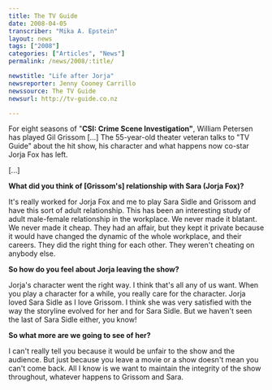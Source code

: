 ```yaml
---
title: The TV Guide
date: 2008-04-05
transcriber: "Mika A. Epstein"
layout: news
tags: ["2008"]
categories: ["Articles", "News"]
permalink: /news/2008/:title/

newstitle: "Life after Jorja"
newsreporter: Jenny Cooney Carrillo
newssource: The TV Guide
newsurl: http://tv-guide.co.nz

---
```


For eight seasons of "**CSI: Crime Scene Investigation"**, William Petersen has played Gil Grissom [...] The 55-year-old theater veteran talks to "TV Guide" about the hit show, his character and what happens now co-star Jorja Fox has left.

[...]

**What did you think of [Grissom's] relationship with Sara (Jorja Fox)?**

It's really worked for Jorja Fox and me to play Sara Sidle and Grissom and have this sort of adult relationship. This has been an interesting study of adult male-female relationship in the workplace. We never made it blatant. We never made it cheap. They had an affair, but they kept it private because it would have changed the dynamic of the whole workplace, and their careers. They did the right thing for each other. They weren't cheating on anybody else.

**So how do you feel about Jorja leaving the show?**

Jorja's character went the right way. I think that's all any of us want. When you play a character for a while, you really care for the character. Jorja loved Sara Sidle as I love Grissom. I think she was very satisfied with the way the storyline evolved for her and for Sara Sidle. But we haven't seen the last of Sara Sidle either, you know!

**So what more are we going to see of her?**

I can't really tell you because it would be unfair to the show and the audience. But just because you leave a movie or a show doesn't mean you can't come back. All I know is we want to maintain the integrity of the show throughout, whatever happens to Grissom and Sara.
